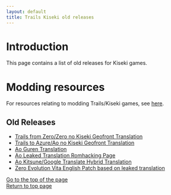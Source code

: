 ```yaml
---
layout: default
title: Trails Kiseki old releases
---
```


# Introduction

This page contains a list of old releases for Kiseki games.

# Modding resources

For resources relating to modding Trails/Kiseki games, see [here](https://gbatemp.net/threads/trails-kiseki-modding.476713/).  

## Old Releases

* [Trails from Zero/Zero no Kiseki Geofront Translation](https://geofront.esterior.net/titles/trails-from-zero/)
* [Trails to Azure/Ao no Kiseki Geofront Translation](https://geofront.esterior.net/titles/trails-to-azure/)
* [Ao Guren Translation](https://gurennoheyakara.blogspot.ca/p/games.html)
* [Ao Leaked Translation Romhacking Page](https://www.romhacking.net/translations/3679/)
* [Ao Kitsune/Google Translate Hybrid Translation](https://gist.github.com/uyjulian/uyjulian/f535dfaf1f699b77bcae886f742b3733)
* [Zero Evolution Vita English Patch based on leaked translation](https://gbatemp.net/threads/x.499883/)

[Go to the top of the page](#)  
[Return to top page](..)  
